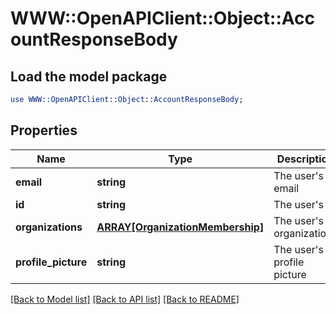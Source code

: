 # WWW::OpenAPIClient::Object::AccountResponseBody

## Load the model package
```perl
use WWW::OpenAPIClient::Object::AccountResponseBody;
```

## Properties
Name | Type | Description | Notes
------------ | ------------- | ------------- | -------------
**email** | **string** | The user&#39;s email | 
**id** | **string** | The user&#39;s ID | 
**organizations** | [**ARRAY[OrganizationMembership]**](OrganizationMembership.md) | The user&#39;s organizations | 
**profile_picture** | **string** | The user&#39;s profile picture | [optional] 

[[Back to Model list]](../README.md#documentation-for-models) [[Back to API list]](../README.md#documentation-for-api-endpoints) [[Back to README]](../README.md)


